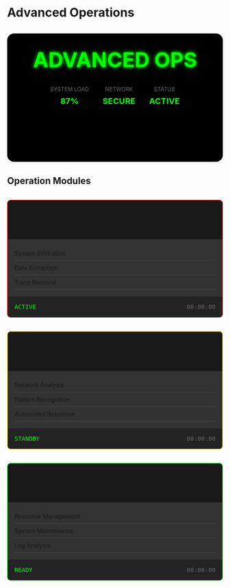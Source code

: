 # Advanced Operations

<div class="neural-container">
  <canvas id="neuralCanvas"></canvas>
  <div class="overlay-content">
    <h1 class="cyber-title">ADVANCED OPS</h1>
    <div class="system-stats">
      <div class="stat">
        <span class="label">SYSTEM LOAD</span>
        <span class="value">87%</span>
      </div>
      <div class="stat">
        <span class="label">NETWORK</span>
        <span class="value">SECURE</span>
      </div>
      <div class="stat">
        <span class="label">STATUS</span>
        <span class="value">ACTIVE</span>
      </div>
    </div>
  </div>
</div>

## Operation Modules

<div class="ops-grid">
  <div class="ops-card" data-priority="high">
    <div class="card-header">
      <div class="priority-indicator"></div>
      <h3>Critical Operations</h3>
    </div>
    <div class="card-content">
      <ul>
        <li>System Infiltration</li>
        <li>Data Extraction</li>
        <li>Trace Removal</li>
      </ul>
    </div>
    <div class="card-footer">
      <div class="status">ACTIVE</div>
      <div class="timestamp">00:00:00</div>
    </div>
  </div>

  <div class="ops-card" data-priority="medium">
    <div class="card-header">
      <div class="priority-indicator"></div>
      <h3>Tactical Operations</h3>
    </div>
    <div class="card-content">
      <ul>
        <li>Network Analysis</li>
        <li>Pattern Recognition</li>
        <li>Automated Response</li>
      </ul>
    </div>
    <div class="card-footer">
      <div class="status">STANDBY</div>
      <div class="timestamp">00:00:00</div>
    </div>
  </div>

  <div class="ops-card" data-priority="low">
    <div class="card-header">
      <div class="priority-indicator"></div>
      <h3>Support Operations</h3>
    </div>
    <div class="card-content">
      <ul>
        <li>Resource Management</li>
        <li>System Maintenance</li>
        <li>Log Analysis</li>
      </ul>
    </div>
    <div class="card-footer">
      <div class="status">READY</div>
      <div class="timestamp">00:00:00</div>
    </div>
  </div>
</div>

<script setup>
import { onMounted } from 'vue'

onMounted(() => {
  const canvas = document.getElementById('neuralCanvas')
  if (!canvas) return
  if (!canvas.getContext) return
  
  const ctx = canvas.getContext('2d')
  if (!ctx) return
  
  // Set canvas size
  function resize() {
    if (!canvas || !ctx) return
    canvas.width = canvas.offsetWidth
    canvas.height = canvas.offsetHeight
  }
  
  resize()
  window.addEventListener('resize', resize)
  
  // Neural network nodes
  const nodes = []
  const connections = []
  const nodeCount = 50
  
  // Create nodes
  for (let i = 0; i < nodeCount; i++) {
    nodes.push({
      x: Math.random() * canvas.width,
      y: Math.random() * canvas.height,
      vx: (Math.random() - 0.5) * 2,
      vy: (Math.random() - 0.5) * 2
    })
  }
  
  // Create connections
  for (let i = 0; i < nodes.length; i++) {
    for (let j = i + 1; j < nodes.length; j++) {
      if (Math.random() < 0.1) {
        connections.push([i, j])
      }
    }
  }
  
  // Animation loop
  function animate() {
    ctx.fillStyle = 'rgba(0, 0, 0, 0.1)'
    ctx.fillRect(0, 0, canvas.width, canvas.height)
    
    // Update nodes
    nodes.forEach(node => {
      node.x += node.vx
      node.y += node.vy
      
      if (node.x < 0 || node.x > canvas.width) node.vx *= -1
      if (node.y < 0 || node.y > canvas.height) node.vy *= -1
      
      ctx.fillStyle = '#00ff00'
      ctx.beginPath()
      ctx.arc(node.x, node.y, 2, 0, Math.PI * 2)
      ctx.fill()
    })
    
    // Draw connections
    ctx.strokeStyle = 'rgba(0, 255, 0, 0.1)'
    ctx.lineWidth = 1
    connections.forEach(([i, j]) => {
      ctx.beginPath()
      ctx.moveTo(nodes[i].x, nodes[i].y)
      ctx.lineTo(nodes[j].x, nodes[j].y)
      ctx.stroke()
    })
    
    requestAnimationFrame(animate)
  }
  
  animate()
})
</script>

<style>
.neural-container {
  position: relative;
  height: 300px;
  margin: 2rem 0;
  border-radius: 1rem;
  overflow: hidden;
  background: #000;
}

#neuralCanvas {
  position: absolute;
  top: 0;
  left: 0;
  width: 100%;
  height: 100%;
}

.overlay-content {
  position: relative;
  z-index: 1;
  padding: 2rem;
  color: #00ff00;
}

.cyber-title {
  font-size: 3rem;
  text-align: center;
  margin: 0;
  text-shadow: 0 0 10px #00ff00;
  animation: glitch 1s infinite;
}

.system-stats {
  display: flex;
  justify-content: center;
  gap: 2rem;
  margin-top: 2rem;
}

.stat {
  text-align: center;
}

.stat .label {
  display: block;
  font-size: 0.8rem;
  color: #666;
  margin-bottom: 0.5rem;
}

.stat .value {
  font-size: 1.2rem;
  font-weight: bold;
  color: #00ff00;
}

.ops-grid {
  display: grid;
  grid-template-columns: repeat(auto-fit, minmax(300px, 1fr));
  gap: 2rem;
  margin: 2rem 0;
}

.ops-card {
  background: rgba(0, 0, 0, 0.8);
  border: 1px solid;
  border-radius: 0.5rem;
  overflow: hidden;
}

.ops-card[data-priority="high"] { border-color: #ff0000; }
.ops-card[data-priority="medium"] { border-color: #ffff00; }
.ops-card[data-priority="low"] { border-color: #00ff00; }

.card-header {
  padding: 1rem;
  background: rgba(0, 0, 0, 0.5);
  display: flex;
  align-items: center;
  gap: 1rem;
}

.priority-indicator {
  width: 10px;
  height: 10px;
  border-radius: 50%;
  background: currentColor;
  animation: blink 1s infinite;
}

.card-content {
  padding: 1rem;
}

.card-content ul {
  list-style: none;
  padding: 0;
  margin: 0;
}

.card-content li {
  padding: 0.5rem 0;
  border-bottom: 1px solid rgba(255, 255, 255, 0.1);
}

.card-footer {
  padding: 1rem;
  background: rgba(0, 0, 0, 0.3);
  display: flex;
  justify-content: space-between;
  align-items: center;
}

.status {
  color: #00ff00;
  font-family: monospace;
}

.timestamp {
  font-family: monospace;
  color: #666;
}

@keyframes blink {
  0% { opacity: 1; }
  50% { opacity: 0.3; }
  100% { opacity: 1; }
}
</style>